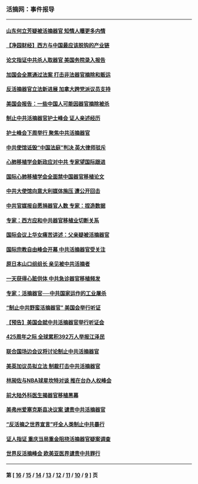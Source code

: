 ### 活摘网：事件报导
---
#### [山东何立芳疑被活摘器官 知情人曝更多内情](../../pages/nf5877/n14047530.md?09250430) 
#### [【净园财经】西方与中国最应该脱钩的产业链](../../pages/nf5877/n14016113.md?09250430) 
#### [论文指证中共杀人取器官 美国务院录入报告](../../pages/nf5877/n13999890.md?09250430) 
#### [加国会全票通过法案 打击非法器官摘除和贩运](../../pages/nf5877/n13884924.md?09250430) 
#### [反活摘器官立法新进展 加拿大跨党派议员支持](../../pages/nf5877/n13876061.md?09250430) 
#### [美国会报告：一些中国人可能因器官摘除被杀](../../pages/nf5877/n13867964.md?09250430) 
#### [制止中共活摘器官护士峰会 证人亲述经历](../../pages/nf5877/n13859007.md?09250430) 
#### [护士峰会下周举行 聚焦中共活摘器官](../../pages/nf5877/n13855418.md?09250430) 
#### [中共使馆诋毁“中国法庭”判决 英大律师驳斥](../../pages/nf5877/n13833945.md?09250430) 
#### [心肺移植学会新政应对中共 专家望国际跟进](../../pages/nf5877/n13829043.md?09250430) 
#### [国际心肺移植学会全面禁中国器官移植论文](../../pages/nf5877/n13827785.md?09250430) 
#### [中共大使馆向意大利媒体施压 遭公开回击](../../pages/nf5877/n13826038.md?09250430) 
#### [中共官媒报自愿捐器官人数 专家：捏造数据](../../pages/nf5877/n13814130.md?09250430) 
#### [专家：西方应和中共器官移植业切断关系](../../pages/nf5877/n13772828.md?09250430) 
#### [国际会议上华女痛苦讲述：父亲疑被活摘器官](../../pages/nf5877/n13771583.md?09250430) 
#### [国际宗教自由峰会开幕 中共活摘器官受关注](../../pages/nf5877/n13769995.md?09250430) 
#### [原日本山口组组长 亲见被中共活摘者](../../pages/nf5877/n13767360.md?09250430) 
#### [一天获得心脏供体 中共急诊器官移植频发](../../pages/nf5877/n13764689.md?09250430) 
#### [专家：活摘器官──中共国家运作的工业屠杀](../../pages/nf5877/n13761178.md?09250430) 
#### [“制止中共野蛮活摘器官” 美国会举行听证](../../pages/nf5877/n13735831.md?09250430) 
#### [【预告】美国会就中共活摘器官举行听证会](../../pages/nf5877/n13732843.md?09250430) 
#### [425周年之际 全球累积392万人举报江泽民](../../pages/nf5877/n13719232.md?09250430) 
#### [联合国场边会议将讨论制止中共活摘器官](../../pages/nf5877/n13656361.md?09250430) 
#### [美英加议员拟立法 制裁打击中共活摘器官](../../pages/nf5877/n13430251.md?09250430) 
#### [林昶佐与NBA球星坎特对谈 推在台办人权峰会](../../pages/nf5877/n13414467.md?09250430) 
#### [前大陆外科医生揭器官移植黑幕](../../pages/nf5877/n13401416.md?09250430) 
#### [美弗州爱塞克斯县决议案 谴责中共活摘器官](../../pages/nf5877/n13320919.md?09250430) 
#### [“反活摘之世界宣言”吁全人类制止中共暴行](../../pages/nf5877/n13259730.md?09250430) 
#### [证人指证 重庆当局重金阻挠活摘器官疑案调查](../../pages/nf5877/n13259127.md?09250430) 
#### [世界反活摘峰会 欧美亚医界谴责中共罪行](../../pages/nf5877/n13253550.md?09250430) 

---
#### 第 [ [16](./16.md?09250430) / [15](./15.md?09250430) / [14](./14.md?09250430) / [13](./13.md?09250430) / [12](./12.md?09250430) / [11](./11.md?09250430) / [10](./10.md?09250430) / [9](./9.md?09250430) ] 页
